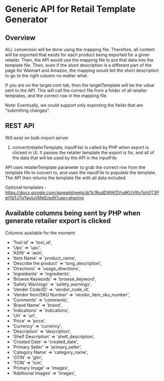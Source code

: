 # Generic API for Retail Template Generator

## Overview

ALL conversion will be done using the mapping file. Therefore, all content will be exported that exists for each product being exported for a given retailer. Then, the API would use the mapping file to put that data into the template file. Then, even if the short description is a different part of the page for Walmart and Amazon, the mapping would tell the short description to go to the right column no matter what.

If you are on the target.com tab, then the targetTemplate will be the value sent to the API. This will call the correct file from a folder of all retailer templates, and the correct row in the mapping file.

Note: Eventually, we could support only exporting the fields that are "submitting changes".

## REST API 

Will exist on bulk-import server

1) convert(retailerTemplate, inputFile) is called by PHP when export is clicked in UI. It passes the retailer template the export is for, and all of the data that will be used by the API in the inputFile.

API uses retailerTemplate parameter to grab the correct row from the template file to convert to, and uses the inputFile to populate the template. The API then returns the template file with all data included.

Optional templates - https://docs.google.com/spreadsheets/d/1s1RudDWtKDVvdKUVtfo7oh0T3PejYbTJTgYayluVMeE/edit?usp=sharing

## Available columns being sent by PHP when generate retailer export is clicked
Columns available for the moment: 
 
* 'Tool id'                => 'tool_id',
* 'Upc'                    => 'upc',
* 'ASIN'                   => 'asin',
* 'Item Name'              => 'product_name',
* 'Describe the product'   => 'long_description',
* 'Directions'             => 'usage_directions',
* 'Ingredients'            => 'ingredients',
* 'Browse Keywords'        => 'browse_keyword',
* 'Safety Warnings'        => 'safety_warnings',
* 'Vendor Code/ID'         => 'vendor_code_id',
* 'Vendor Item/SKU Number' => 'vendor_item_sku_number',
* 'Comments'               => 'comments',
* 'Brand Name'             => 'brand',
* 'Indications'            => 'indications',
* 'Url'                    => 'url',
* 'Price'                  => 'price',
* 'Currency'               => 'currency',
* 'Description'            => 'description',
* 'Shelf Description'      => 'shelf_description',
* 'Created Date'           => 'created_date',
* 'Primary Seller'         => 'primary_seller',
* 'Category Name'          => 'category_name',
* 'GTIN'                   => 'gtin',
* 'TCIN'                   => 'tcin',
* 'Primary Image'          => 'images',
* 'Additional Images'      => 'images',